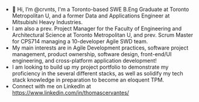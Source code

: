 - 👋 Hi, I’m @crvnts, I'm a Toronto-based SWE B.Eng Graduate at Toronto Metropolitan U, and a former Data and Applications Engineer at Mitsubishi Heavy Industries.
- I am also a prev. Project Manager for the Faculty of Engineering and Architectural Science at Toronto Metropolitan U, and prev. Scrum Master for CPS714 managing a 10-developer Agile SWD team.
- My main interests are in Agile Development practices, software project management, product ownership, software design, front-end/UI engineering, and cross-platform application development!
- I am looking to build up my project portfolio to demonstrate my proficiency in the several different stacks, as well as solidify my tech stack knowledge in preparation to become an eloquent TPM.
- Connect with me on LinkedIn at https://www.linkedin.com/in/thomascervantes/

